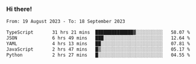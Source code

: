 ### Hi there!

<!--START_SECTION:waka-->

```txt
From: 19 August 2023 - To: 18 September 2023

TypeScript       31 hrs 21 mins  ██████████████▓░░░░░░░░░░   58.07 %
JSON             6 hrs 49 mins   ███░░░░░░░░░░░░░░░░░░░░░░   12.64 %
YAML             4 hrs 13 mins   ██░░░░░░░░░░░░░░░░░░░░░░░   07.81 %
JavaScript       2 hrs 47 mins   █▒░░░░░░░░░░░░░░░░░░░░░░░   05.17 %
Python           2 hrs 27 mins   █░░░░░░░░░░░░░░░░░░░░░░░░   04.55 %
```

<!--END_SECTION:waka-->
